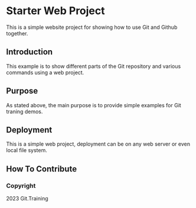 # Starter Web Project

This is a simple website project for showing how to use Git and Github together.

## Introduction

This example is to show different parts of the Git repository and various commands using a web project.

## Purpose

As stated above, the main purpose is to provide simple examples for Git traning demos.

## Deployment

This is a simple web project, deployment can be on any web server or even local file system.

## How To Contribute

### Copyright

2023 Git.Training